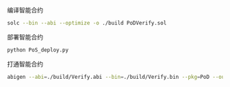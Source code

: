 编译智能合约
````bash
solc --bin --abi --optimize -o ./build PoDVerify.sol
````

部署智能合约
````bash
python PoS_deploy.py
````

打通智能合约
````bash
abigen --abi=./build/Verify.abi --bin=./build/Verify.bin --pkg=PoD --out=./PoD-sol.go
````
